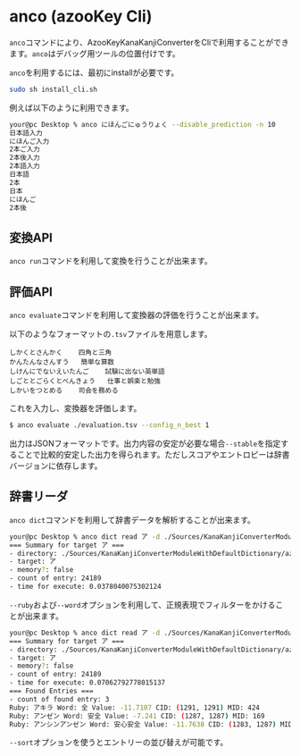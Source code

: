 #  anco (azooKey Cli)

`anco`コマンドにより、AzooKeyKanaKanjiConverterをCliで利用することができます。`anco`はデバッグ用ツールの位置付けです。

`anco`を利用するには、最初にinstallが必要です。

```bash
sudo sh install_cli.sh
```

例えば以下のように利用できます。

```bash
your@pc Desktop % anco にほんごにゅうりょく --disable_prediction -n 10
日本語入力
にほんご入力
2本ご入力
2本後入力
2本語入力
日本語
2本
日本
にほんご
2本後
```

## 変換API

`anco run`コマンドを利用して変換を行うことが出来ます。

## 評価API

`anco evaluate`コマンドを利用して変換器の評価を行うことが出来ます。

以下のようなフォーマットの`.tsv`ファイルを用意します。
```tsv
しかくとさんかく	四角と三角
かんたんなさんすう	簡単な算数
しけんにでないえいたんご	試験に出ない英単語
しごととごらくとべんきょう	仕事と娯楽と勉強
しかいをつとめる	司会を務める
```

これを入力し、変換器を評価します。

```bash
$ anco evaluate ./evaluation.tsv --config_n_best 1
```

出力はJSONフォーマットです。出力内容の安定が必要な場合`--stable`を指定することで比較的安定した出力を得られます。ただしスコアやエントロピーは辞書バージョンに依存します。

## 辞書リーダ

`anco dict`コマンドを利用して辞書データを解析することが出来ます。

```bash
your@pc Desktop % anco dict read ア -d ./Sources/KanaKanjiConverterModuleWithDefaultDictionary/azooKey_dictionary_storage/Dictionary/                       
=== Summary for target ア ===
- directory: ./Sources/KanaKanjiConverterModuleWithDefaultDictionary/azooKey_dictionary_storage/Dictionary/
- target: ア
- memory?: false
- count of entry: 24189
- time for execute: 0.0378040075302124
```

`--ruby`および`--word`オプションを利用して、正規表現でフィルターをかけることが出来ます。

```bash
your@pc Desktop % anco dict read ア -d ./Sources/KanaKanjiConverterModuleWithDefaultDictionary/azooKey_dictionary_storage/Dictionary/ --word ".*全"
=== Summary for target ア ===
- directory: ./Sources/KanaKanjiConverterModuleWithDefaultDictionary/azooKey_dictionary_storage/Dictionary/
- target: ア
- memory?: false
- count of entry: 24189
- time for execute: 0.07062792778015137
=== Found Entries ===
- count of found entry: 3
Ruby: アキラ Word: 全 Value: -11.7107 CID: (1291, 1291) MID: 424
Ruby: アンゼン Word: 安全 Value: -7.241 CID: (1287, 1287) MID: 169
Ruby: アンシンアンゼン Word: 安心安全 Value: -11.7638 CID: (1283, 1287) MID: 17
```

`--sort`オプションを使うとエントリーの並び替えが可能です。
